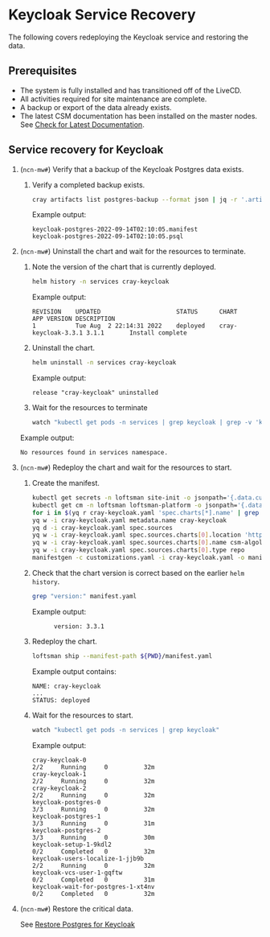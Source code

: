 # Keycloak Service Recovery

The following covers redeploying the Keycloak service and restoring the data.

## Prerequisites

- The system is fully installed and has transitioned off of the LiveCD.
- All activities required for site maintenance are complete.
- A backup or export of the data already exists.
- The latest CSM documentation has been installed on the master nodes. See [Check for Latest Documentation](../../update_product_stream/index.md#check-for-latest-documentation).

## Service recovery for Keycloak

1. (`ncn-mw#`) Verify that a backup of the Keycloak Postgres data exists.

   1. Verify a completed backup exists.

      ```bash
      cray artifacts list postgres-backup --format json | jq -r '.artifacts[].Key | select(contains("keycloak"))'
      ```

      Example output:

      ```text
      keycloak-postgres-2022-09-14T02:10:05.manifest
      keycloak-postgres-2022-09-14T02:10:05.psql
      ```

1. (`ncn-mw#`) Uninstall the chart and wait for the resources to terminate.

   1. Note the version of the chart that is currently deployed.

      ```bash
      helm history -n services cray-keycloak
      ```

      Example output:

      ```text
      REVISION    UPDATED                     STATUS      CHART               APP VERSION DESCRIPTION
      1           Tue Aug  2 22:14:31 2022    deployed    cray-keycloak-3.3.1 3.1.1       Install complete
      ```

   1. Uninstall the chart.

      ```bash
      helm uninstall -n services cray-keycloak
      ```

      Example output:

      ```text
      release "cray-keycloak" uninstalled
      ```

   1. Wait for the resources to terminate

      ```bash
      watch "kubectl get pods -n services | grep keycloak | grep -v 'keycloak-users-localize\|keycloak-vcs-user'"
      ```

     Example output:

      ```text
      No resources found in services namespace.
      ```

1. (`ncn-mw#`) Redeploy the chart and wait for the resources to start.

   1. Create the manifest.

      ```bash
      kubectl get secrets -n loftsman site-init -o jsonpath='{.data.customizations\.yaml}' | base64 -d > customizations.yaml
      kubectl get cm -n loftsman loftsman-platform -o jsonpath='{.data.manifest\.yaml}' > cray-keycloak.yaml
      for i in $(yq r cray-keycloak.yaml 'spec.charts[*].name' | grep -Ev '^cray-keycloak$'); do yq d -i cray-keycloak.yaml 'spec.charts(name=='"$i"')'; done
      yq w -i cray-keycloak.yaml metadata.name cray-keycloak
      yq d -i cray-keycloak.yaml spec.sources
      yq w -i cray-keycloak.yaml spec.sources.charts[0].location 'https://packages.local/repository/charts'
      yq w -i cray-keycloak.yaml spec.sources.charts[0].name csm-algol60
      yq w -i cray-keycloak.yaml spec.sources.charts[0].type repo
      manifestgen -c customizations.yaml -i cray-keycloak.yaml -o manifest.yaml
      ```

   1. Check that the chart version is correct based on the earlier `helm history`.

      ```bash
      grep "version:" manifest.yaml 
      ```

      Example output:

      ```text
            version: 3.3.1
      ```

   1. Redeploy the chart.

      ```bash
      loftsman ship --manifest-path ${PWD}/manifest.yaml
      ```

      Example output contains:

      ```text
      NAME: cray-keycloak
      ...
      STATUS: deployed
      ```

   1. Wait for the resources to start.

      ```bash
      watch "kubectl get pods -n services | grep keycloak"
      ```

      Example output:

      ```text
      cray-keycloak-0                                                   2/2     Running     0          32m
      cray-keycloak-1                                                   2/2     Running     0          32m
      cray-keycloak-2                                                   2/2     Running     0          32m
      keycloak-postgres-0                                               3/3     Running     0          32m
      keycloak-postgres-1                                               3/3     Running     0          31m
      keycloak-postgres-2                                               3/3     Running     0          30m
      keycloak-setup-1-9kdl2                                            0/2     Completed   0          32m
      keycloak-users-localize-1-jjb9b                                   2/2     Running     0          32m
      keycloak-vcs-user-1-gqftw                                         0/2     Completed   0          31m
      keycloak-wait-for-postgres-1-xt4nv                                0/2     Completed   0          32m
      ```

1. (`ncn-mw#`) Restore the critical data.

   See [Restore Postgres for Keycloak](../kubernetes/Restore_Postgres.md#restore-postgres-for-keycloak)
